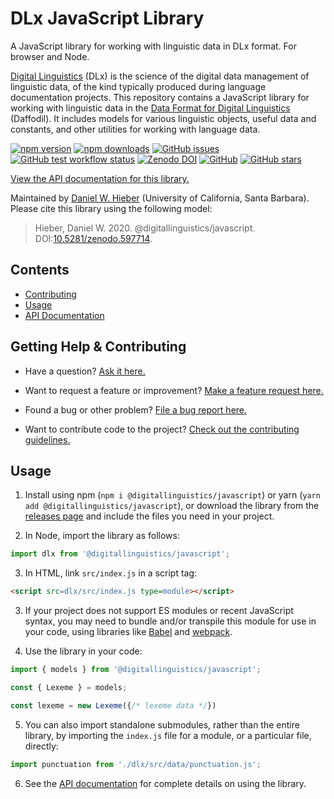 # DLx JavaScript Library

A JavaScript library for working with linguistic data in DLx format. For browser and Node.

[Digital Linguistics][website] (DLx) is the science of the digital data management of linguistic data, of the kind typically produced during language documentation projects. This repository contains a JavaScript library for working with linguistic data in the [Data Format for Digital Linguistics][format] (Daffodil). It includes models for various linguistic objects, useful data and constants, and other utilities for working with language data.

[![npm version](https://img.shields.io/npm/v/@digitallinguistics/javascript.svg)][npm]
[![npm downloads](https://img.shields.io/npm/dt/@digitallinguistics/javascript.svg)][npm]
[![GitHub issues](https://img.shields.io/github/issues/digitallinguistics/javascript.svg)][issues]
[![GitHub test workflow status](https://github.com/digitallinguistics/javascript/workflows/tests/badge.svg)][tests]
[![Zenodo DOI](https://zenodo.org/badge/180070191.svg)][Zenodo]
[![GitHub](https://img.shields.io/github/license/digitallinguistics/javascript.svg)][license]
[![GitHub stars](https://img.shields.io/github/stars/digitallinguistics/javascript.svg?style=social)][GitHub]

[View the API documentation for this library.][docs]

Maintained by [Daniel W. Hieber][personal] (University of California, Santa Barbara). Please cite this library using the following model:

> Hieber, Daniel W. 2020. @digitallinguistics/javascript. DOI:[10.5281/zenodo.597714][Zenodo].

## Contents

* [Contributing](#getting-help--contributing)
* [Usage](#usage)
* [API Documentation][docs]

## Getting Help & Contributing

* Have a question? [Ask it here.][question]

* Want to request a feature or improvement? [Make a feature request here.][feature]

* Found a bug or other problem? [File a bug report here.][report-issue]

* Want to contribute code to the project? [Check out the contributing guidelines.][contributing]

## Usage

1. Install using npm (`npm i @digitallinguistics/javascript`) or yarn (`yarn add @digitallinguistics/javascript`), or download the library from the [releases page][releases] and include the files you need in your project.

2. In Node, import the library as follows:

  ```js
  import dlx from '@digitallinguistics/javascript';
  ```

3. In HTML, link `src/index.js` in a script tag:

  ```html
  <script src=dlx/src/index.js type=module></script>
  ```

3. If your project does not support ES modules or recent JavaScript syntax, you may need to bundle and/or transpile this module for use in your code, using libraries like [Babel][Babel] and [webpack][webpack].

4. Use the library in your code:

  ```js
  import { models } from '@digitallinguistics/javascript';

  const { Lexeme } = models;

  const lexeme = new Lexeme({/* lexeme data */})
  ```

5. You can also import standalone submodules, rather than the entire library, by importing the `index.js` file for a module, or a particular file, directly:

  ```js
  import punctuation from './dlx/src/data/punctuation.js';
  ```

6. See the [API documentation][docs] for complete details on using the library.

[Babel]:        https://babeljs.io/
[contributing]: https://github.com/digitallinguistics/javascript/blob/master/.github/CONTRIBUTING.md
[docs]:         https://developer.digitallinguistics.io/javascript
[feature]:      https://github.com/digitallinguistics/javascript/issues/new?assignees=&labels=feature&template=feature-request.md&title=
[format]:       https://format.digitallinguistics.io
[GitHub]:       https://github.com/digitallinguistics/javascript
[issues]:       https://github.com/digitallinguistics/javascript/issues
[license]:      https://github.com/digitallinguistics/javascript/blob/master/LICENSE.md
[npm]:          https://www.npmjs.com/package/@digitallinguistics/javascript
[report-issue]: https://github.com/digitallinguistics/javascript/issues/new?assignees=&labels=bug&template=bug-report.md&title=
[personal]:     https://danielhieber.com
[question]:     https://github.com/digitallinguistics/javascript/issues/new?assignees=&labels=question&template=question.md&title=
[releases]:     https://github.com/digitallinguistics/javascript/releases
[tests]:        https://github.com/digitallinguistics/javascript/actions
[webpack]:      https://webpack.js.org/
[website]:      https://digitallinguistics.io
[Zenodo]:       https://zenodo.org/badge/latestdoi/180070191
